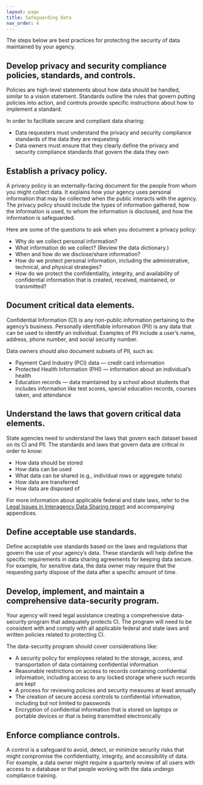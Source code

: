 ```yaml
---
layout: page
title: Safeguarding Data
nav_order: 4
---
```


The steps below are best practices for protecting the security of data maintained by your agency. 

## Develop privacy and security compliance policies, standards, and controls.

Policies are high-level statements about how data should be handled, similar to a vision statement. Standards outline the rules that govern putting policies into action, and controls provide specific instructions about how to implement a standard.

In order to facilitate secure and compliant data sharing:

 * Data requesters must understand the privacy and security compliance standards of the data they are requesting
 * Data owners must ensure that they clearly define the privacy and security compliance standards that govern the data they own
 
## Establish a privacy policy.

A privacy policy is an externally-facing document for the people from whom you might collect data. It explains how your agency uses personal information that may be collected when the public interacts with the agency. The privacy policy should include the types of information gathered, how the information is used, to whom the information is disclosed, and how the information is safeguarded.

Here are some of the questions to ask when you document a privacy policy:

 * Why do we collect personal information?
 * What information do we collect? (Review the data dictionary.)
 * When and how do we disclose/share information?
 * How do we protect personal information, including the administrative, technical, and physical strategies?
 * How do we protect the confidentiality, integrity, and availability of confidential information that is created, received, maintained, or transmitted?

## Document critical data elements.

Confidential Information (CI) is any non-public information pertaining to the agency’s business. Personally identifiable information (PII) is any data that can be used to identify an individual. Examples of PII include a user’s name, address, phone number, and social security number.

Data owners should also document subsets of PII, such as:

 * Payment Card Industry (PCI) data — credit card information
 * Protected Health Information (PHI) — information about an individual’s health
 * Education records — data maintained by a school about students that includes information like test scores, special education records, courses taken, and attendance

## Understand the laws that govern critical data elements.

State agencies need to understand the laws that govern each dataset based on its CI and PII. The standards and laws that govern data are critical in order to know:

 * How data should be stored
 * How data can be used
 * What data can be shared (e.g., individual rows or aggregate totals)
 * How data are transferred
 * How data are disposed of

For more information about applicable federal and state laws, refer to the [Legal Issues in Interagency Data Sharing report](https://portal.ct.gov/-/media/CT-Data/PA-19153-Legal-Issues-in-Interagency-Data-Sharing-Report-11520.pdf) and accompanying appendices.

## Define acceptable use standards.

Define acceptable use standards based on the laws and regulations that govern the use of your agency’s data. These standards will help define the specific requirements in data sharing agreements for keeping data secure. For example, for sensitive data, the data owner may require that the requesting party dispose of the data after a specific amount of time.

## Develop, implement, and maintain a comprehensive data-security program.

Your agency will need legal assistance creating a comprehensive data-security program that adequately protects CI. The program will need to be consistent with and comply with all applicable federal and state laws and written policies related to protecting CI.

The data-security program should cover considerations like:

 * A security policy for employees related to the storage, access, and transportation of data containing confidential information
 * Reasonable restrictions on access to records containing confidential information, including access to any locked storage where such records are kept
 * A process for reviewing policies and security measures at least annually
 * The creation of secure access controls to confidential information, including but not limited to passwords
 * Encryption of confidential information that is stored on laptops or portable devices or that is being transmitted electronically

## Enforce compliance controls.

A control is a safeguard to avoid, detect, or minimize security risks that might compromise the confidentiality, integrity, and accessibility of data. For example, a data owner might require a quarterly review of all users with access to a database or that people working with the data undergo compliance training.
